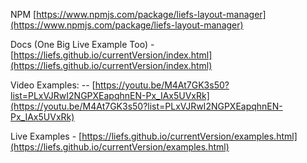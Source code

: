 NPM [https://www.npmjs.com/package/liefs-layout-manager](https://www.npmjs.com/package/liefs-layout-manager)

Docs (One Big Live Example Too) - [https://liefs.github.io/currentVersion/index.html](https://liefs.github.io/currentVersion/index.html)

Video Examples: -- [https://youtu.be/M4At7GK3s50?list=PLxVJRwI2NGPXEapqhnEN-Px_IAx5UVxRk](https://youtu.be/M4At7GK3s50?list=PLxVJRwI2NGPXEapqhnEN-Px_IAx5UVxRk)

Live Examples - [https://liefs.github.io/currentVersion/examples.html](https://liefs.github.io/currentVersion/examples.html)
